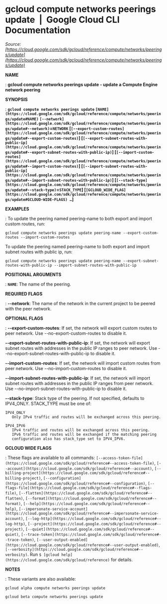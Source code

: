 # gcloud compute networks peerings update  |  Google Cloud CLI Documentation

*Source: [https://cloud.google.com/sdk/gcloud/reference/compute/networks/peerings/update](https://cloud.google.com/sdk/gcloud/reference/compute/networks/peerings/update)*

**NAME**

: **gcloud compute networks peerings update - update a Compute Engine network peering**

**SYNOPSIS**

: **`gcloud compute networks peerings update` `[NAME](https://cloud.google.com/sdk/gcloud/reference/compute/networks/peerings/update#NAME)` `[--network](https://cloud.google.com/sdk/gcloud/reference/compute/networks/peerings/update#--network)`=`NETWORK` [`[--export-custom-routes](https://cloud.google.com/sdk/gcloud/reference/compute/networks/peerings/update#--export-custom-routes)`] [`[--export-subnet-routes-with-public-ip](https://cloud.google.com/sdk/gcloud/reference/compute/networks/peerings/update#--export-subnet-routes-with-public-ip)`] [`[--import-custom-routes](https://cloud.google.com/sdk/gcloud/reference/compute/networks/peerings/update#--import-custom-routes)`] [`[--import-subnet-routes-with-public-ip](https://cloud.google.com/sdk/gcloud/reference/compute/networks/peerings/update#--import-subnet-routes-with-public-ip)`] [`[--stack-type](https://cloud.google.com/sdk/gcloud/reference/compute/networks/peerings/update#--stack-type)`=`STACK_TYPE`] [`[GCLOUD_WIDE_FLAG](https://cloud.google.com/sdk/gcloud/reference/compute/networks/peerings/update#GCLOUD-WIDE-FLAGS) …`]**

**EXAMPLES**

: To update the peering named peering-name to both export and import custom
routes, run:

```
gcloud compute networks peerings update peering-name --export-custom-routes --import-custom-routes
```

To update the peering named peering-name to both export and import subnet routes
with public ip, run:

```
gcloud compute networks peerings update peering-name --export-subnet-routes-with-public-ip --import-subnet-routes-with-public-ip
```

**POSITIONAL ARGUMENTS**

: **`NAME`**:
The name of the peering.

**REQUIRED FLAGS**

: **--network**:
The name of the network in the current project to be peered with the peer
network.

**OPTIONAL FLAGS**

: **--export-custom-routes**:
If set, the network will export custom routes to peer network. Use
--no-export-custom-routes to disable it.

**--export-subnet-routes-with-public-ip**:
If set, the network will export subnet routes with addresses in the public IP
ranges to peer network. Use --no-export-subnet-routes-with-public-ip to disable
it.

**--import-custom-routes**:
If set, the network will import custom routes from peer network. Use
--no-import-custom-routes to disable it.

**--import-subnet-routes-with-public-ip**:
If set, the network will import subnet routes with addresses in the public IP
ranges from peer network. Use --no-import-subnet-routes-with-public-ip to
disable it.

**--stack-type**:
Stack type of the peering. If not specified, defaults to IPV4_ONLY.
STACK_TYPE must be one of:

```
IPV4_ONLY
   Only IPv4 traffic and routes will be exchanged across this peering.
```

```
IPV4_IPV6
   IPv4 traffic and routes will be exchanged across this peering.
   IPv6 traffic and routes will be exchanged if the matching peering
   configuration also has stack_type set to IPV4_IPV6.
```

**GCLOUD WIDE FLAGS**

: These flags are available to all commands: `[--access-token-file](https://cloud.google.com/sdk/gcloud/reference#--access-token-file)`,
`[--account](https://cloud.google.com/sdk/gcloud/reference#--account)`, `[--billing-project](https://cloud.google.com/sdk/gcloud/reference#--billing-project)`,
`[--configuration](https://cloud.google.com/sdk/gcloud/reference#--configuration)`,
`[--flags-file](https://cloud.google.com/sdk/gcloud/reference#--flags-file)`,
`[--flatten](https://cloud.google.com/sdk/gcloud/reference#--flatten)`, `[--format](https://cloud.google.com/sdk/gcloud/reference#--format)`, `[--help](https://cloud.google.com/sdk/gcloud/reference#--help)`, `[--impersonate-service-account](https://cloud.google.com/sdk/gcloud/reference#--impersonate-service-account)`,
`[--log-http](https://cloud.google.com/sdk/gcloud/reference#--log-http)`,
`[--project](https://cloud.google.com/sdk/gcloud/reference#--project)`, `[--quiet](https://cloud.google.com/sdk/gcloud/reference#--quiet)`, `[--trace-token](https://cloud.google.com/sdk/gcloud/reference#--trace-token)`, `[--user-output-enabled](https://cloud.google.com/sdk/gcloud/reference#--user-output-enabled)`,
`[--verbosity](https://cloud.google.com/sdk/gcloud/reference#--verbosity)`.
Run `$ [gcloud help](https://cloud.google.com/sdk/gcloud/reference)` for details.

**NOTES**

: These variants are also available:

```
gcloud alpha compute networks peerings update
```

```
gcloud beta compute networks peerings update
```